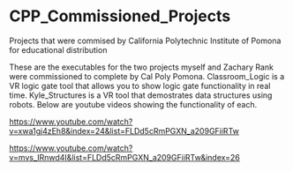 # CPP_Commissioned_Projects
Projects that were commised by California Polytechnic Institute of Pomona for educational distribution

These are the executables for the two projects myself and Zachary Rank were commissioned to complete by Cal Poly Pomona. Classroom_Logic is a VR logic gate tool that allows you to show logic gate functionality in real time. Kyle_Structures is a VR tool that demostrates data structures using robots. Below are youtube videos showing the functionality of each.

https://www.youtube.com/watch?v=xwa1gj4zEh8&index=24&list=FLDd5cRmPGXN_a209GFiiRTw

https://www.youtube.com/watch?v=mvs_IRnwd4I&list=FLDd5cRmPGXN_a209GFiiRTw&index=26
